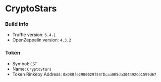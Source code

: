 # CryptoStars

### Build info
* Truffle version: `5.4.1`
* OpenZeppelin version: `4.3.2`

### Token
* Symbol: `CST`
* Name: `CryptoStars`
* Token Rinkeby Address: `0xD80fe2900029f54fDcaa0E5da304492Ce1599d67`

